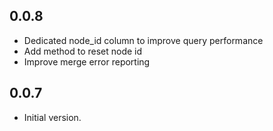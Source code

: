 ## 0.0.8

- Dedicated node_id column to improve query performance
- Add method to reset node id
- Improve merge error reporting

## 0.0.7

- Initial version.
